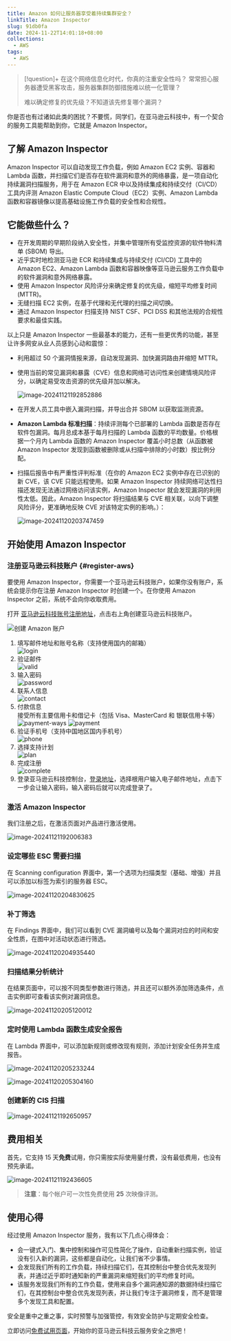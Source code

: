 ```yaml
---
title: Amazon 如何让服务器享受着持续集群安全？
linkTitle: Amazon Inspector
slug: 91db0fa
date: 2024-11-22T14:01:18+08:00
collections:
  - AWS
tags:
  - AWS
---
```


> [!question]+ 在这个网络信息化时代，你真的注重安全性吗？
> 常常担心服务器遭受黑客攻击，服务器集群防御措施难以统一化管理？
>
> 难以确定修复的优先级？不知道该先修复哪个漏洞？

你是否也有过诸如此类的困扰？不要慌，同学们，在亚马逊云科技中，有一个契合的服务工具能帮助到你，它就是 Amazon Inspector。

<!--more-->

## 了解 Amazon Inspector

Amazon Inspector 可以自动发现工作负载，例如 Amazon EC2 实例、容器和 Lambda 函数，并扫描它们是否存在软件漏洞和意外的网络暴露，是一项自动化持续漏洞扫描服务，用于在 Amazon ECR 中以及持续集成和持续交付（CI/CD）工具内评测 Amazon Elastic Compute Cloud（EC2）实例、Amazon Lambda 函数和容器镜像以提高基础设施工作负载的安全性和合规性。

## 它能做些什么？

- 在开发周期的早期阶段纳入安全性，并集中管理所有受监控资源的软件物料清单 (SBOM) 导出。
- 近乎实时地检测亚马逊 ECR 和持续集成与持续交付 (CI/CD) 工具中的 Amazon EC2、Amazon Lambda 函数和容器映像等亚马逊云服务工作负载中的软件漏洞和意外网络暴露。
- 使用 Amazon Inspector 风险评分来确定修复的优先级，缩短平均修复时间 (MTTR)。
- 无缝扫描 EC2 实例，在基于代理和无代理的扫描之间切换。
- 通过 Amazon Inspector 扫描支持 NIST CSF、PCI DSS 和其他法规的合规性要求和最佳实践。

以上只是 Amazon Inspector 一些最基本的能力，还有一些更优秀的功能，甚至让许多网安从业人员感到心动和震惊：

- 利用超过 50 个漏洞情报来源，自动发现漏洞、加快漏洞路由并缩短 MTTR。
- 使用当前的常见漏洞和暴露（CVE）信息和网络可访问性来创建情境风险评分，以确定易受攻击资源的优先级并加以解决。

    ![image-20241121192852886](images/image-20241121192852886.webp)

- 在开发人员工具中嵌入漏洞扫描，并导出合并 SBOM 以获取监测资源。
- **Amazon Lambda 标准扫描**：持续评测每个已部署的 Lambda 函数是否存在软件包漏洞。每月总成本基于每月扫描的 Lambda 函数的平均数量。价格根据一个月内 Lambda 函数的 Amazon Inspector 覆盖小时总数（从函数被 Amazon Inspector 发现到函数被删除或从扫描中排除的小时数）按比例分配。
- 扫描后报告中有严重性评判标准（在你的 Amazon EC2 实例中存在已识别的新 CVE，该 CVE 只能远程使用。如果 Amazon Inspector 持续网络可达性扫描还发现无法通过网络访问该实例，Amazon Inspector 就会发现漏洞的利用性太低。因此，Amazon Inspector 将扫描结果与 CVE 相关联，以向下调整风险评分，更准确地反映 CVE 对该特定实例的影响。）：

    ![image-20241120203747459](images/image-20241120203747459.webp)

## 开始使用 Amazon Inspector

### 注册亚马逊云科技账户 {#register-aws}

要使用 Amazon Inspector，你需要一个亚马逊云科技账户，如果你没有账户，系统会提示你在注册 Amazon Inspector 时创建一个。在你使用 Amazon Inspector 之前，系统不会向你收取费用。

打开 [亚马逊云科技账号注册地址][trial-url]，点击右上角创建亚马逊云科技账户。

![创建 Amazon 账户](https://lruihao.cn/posts/aws-ec2/images/23_1693042834.png)

1. 填写邮件地址和账号名称（支持使用国内的邮箱）\
   ![login](https://lruihao.cn/posts/aws-ec2/images/23_1693043425.png)
2. 验证邮件\
   ![valid](https://lruihao.cn/posts/aws-ec2/images/23_1693043626.png)
3. 输入密码\
   ![password](https://lruihao.cn/posts/aws-ec2/images/23_1693043910.png)
4. 联系人信息\
   ![contact](https://lruihao.cn/posts/aws-ec2/images/23_1693044220.png)
5. 付款信息\
   接受所有主要信用卡和借记卡（包括 Visa、MasterCard 和 银联信用卡等）\
   ![payment-ways](https://lruihao.cn/posts/d1fc0c7/images/24_1720665206.webp)
   ![payment](https://lruihao.cn/posts/aws-ec2/images/23_1693044537.png)
6. 验证手机号（支持中国地区国内手机号）\
   ![phone](https://lruihao.cn/posts/aws-ec2/images/23_1693044806.png)
7. 选择支持计划\
   ![plan](https://lruihao.cn/posts/aws-ec2/images/23_1693045029.png)
8. 完成注册\
   ![complete](https://lruihao.cn/posts/aws-ec2/images/23_1693045100.png)
9. 登录亚马逊云科技控制台，[登录地址](https://console.aws.amazon.com/console/home?trk=56af0bad-f604-4f80-8f1a-f8a8b0d20118&sc_channel=sm&campaign=blog1352)，选择根用户输入电子邮件地址，点击下一步会让输入密码，输入密码后就可以完成登录了。

### 激活 Amazon Inspector

我们注册之后，在激活页面对产品进行激活使用。

![image-20241121192006383](images/image-20241121192006383.webp)

### 设定哪些 ESC 需要扫描

在 Scanning configuration 界面中，第一个选项为扫描类型（基础、增强）并且可以添加以标签为索引的服务器 ESC。

![image-20241120204830625](images/image-20241120204830625.webp)

### 补丁筛选

在 Findings 界面中，我们可以看到 CVE 漏洞编号以及每个漏洞对应的时间和安全性质，在图中对活动状态进行筛选。

![image-20241120204935440](images/image-20241120204935440.webp)

### 扫描结果分析统计

在结果页面中，可以按不同类型参数进行筛选，并且还可以额外添加筛选条件，点击实例即可查看该实例对漏洞信息。

![image-20241120205120012](images/image-20241120205120012.webp)

### 定时使用 Lambda 函数生成安全报告

在 Lambda 界面中，可以添加新规则或修改现有规则，添加计划安全任务并生成报告。

![image-20241120205233244](images/image-20241120205233244.webp)

![image-20241120205304160](images/image-20241120205304160.webp)

### 创建新的 CIS 扫描

![image-20241121192650957](images/image-20241121192650957.webp)

## 费用相关

首先，它支持 15 天**免费**试用，你只需按实际使用量付费，没有最低费用，也没有预先承诺。

![image-20241121192436605](images/image-20241121192436605.webp)

> **注意**：每个帐户可一次性免费使用 **25** 次映像评测。

## 使用心得

经过使用 Amazon Inspector 服务，我有以下几点心得体会：

- 会一键式入门、集中控制和操作可见性简化了操作，自动重新扫描实例，验证没有引入新的漏洞，这些都是自动化，让我们省不少事情。
- 会发现我们所有的工作负载，持续扫描它们，在其控制台中整合优先发现列表，并通过近乎即时通知新的严重漏洞来缩短我们的平均修复时间。
- 该服务发现我们所有的工作负载，使用来自多个漏洞通知源的数据持续扫描它们，在其控制台中整合优先发现列表，并让我们专注于漏洞修复，而不是管理多个发现工具和配置。

安全是重中之重之事，实时预警与加强管控，有效安全防护与定期安全检查。

立即访问[免费试用页面][trial-url]，开始你的亚马逊云科技云服务安全之旅吧！

<!-- link reference definition -->
[trial-url]: https://aws.amazon.com/cn/free/?trk=997abc29-fa8e-41bf-afa1-da66c3de023b&sc_channel=sm&campaign=blog1432
